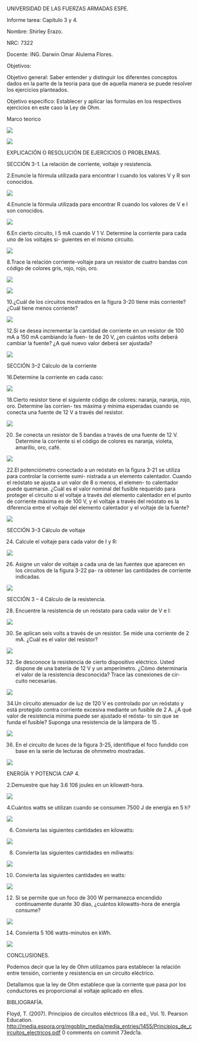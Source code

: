 UNIVERSIDAD DE LAS FUERZAS ARMADAS ESPE.

Informe tarea: Capitulo 3 y 4.

Nombre: Shirley Erazo.

NRC: 7322

Docente:  ING. Darwin  Omar Alulema Flores.

Objetivos:

Objetivo general: Saber entender y distinguir los diferentes conceptos dados en la parte de la teoria para que de aquella manera se puede resolver los ejercicios planteados.

Objetivo especifico:  Establecer  y aplicar  las formulas en los respectivos ejercicios en este caso la Ley de Ohm.

Marco teorico

![](https://github.com/Shirley-Erazo9/infor-n.-2/blob/main/Mp%201%20.jpg)

![](https://github.com/Shirley-Erazo9/infor-n.-2/blob/main/MP%202.jpg)

EXPLICACIÓN O RESOLUCIÓN DE EJERCICIOS O PROBLEMAS.

SECCIÓN 3-1. La relación de corriente, voltaje y resistencia.

2.Enuncie la fórmula utilizada para encontrar I cuando los valores V y R son conocidos.

![](https://github.com/Shirley-Erazo9/infor-n.-2/blob/main/EJR%201%20(2).png)

4.Enuncie la fórmula utilizada para encontrar R cuando los valores de V e I son conocidos.

![](https://github.com/Shirley-Erazo9/infor-n.-2/blob/main/EJR%202.png)

6.En cierto circuito, I 5 mA cuando V 1 V. Determine la corriente para cada uno de los voltajes si- guientes en el mismo circuito.

![](https://github.com/Shirley-Erazo9/infor-n.-2/blob/main/EJR%203.png)

8.Trace la relación corriente-voltaje para un resistor de cuatro bandas con código de colores gris, rojo, rojo, oro.

![](https://github.com/Shirley-Erazo9/infor-n.-2/blob/main/EJR%204.1.png)

![](https://github.com/Shirley-Erazo9/infor-n.-2/blob/main/EJR%204.png)

10.¿Cuál de los circuitos mostrados en la figura 3-20 tiene más corriente? ¿Cuál tiene menos corriente?

![](https://github.com/Shirley-Erazo9/infor-n.-2/blob/main/EJR%205.png)

12.Si se desea incrementar la cantidad de corriente en un resistor de 100 mA a 150 mA cambiando la fuen- te de 20 V, ¿en cuántos volts deberá cambiar la fuente? ¿A qué nuevo valor deberá ser ajustada?

![](https://github.com/Shirley-Erazo9/infor-n.-2/blob/main/EJR%206..png)

SECCIÓN 3–2 Cálculo de la corriente

16.Determine la corriente en cada caso:

![](https://github.com/Shirley-Erazo9/infor-n.-2/blob/main/EJR%207.png)

18.Cierto resistor tiene el siguiente código de colores: naranja, naranja, rojo, oro. Determine las corrien- tes máxima y mínima esperadas cuando se conecta una fuente de 12 V a través del resistor.

![](https://github.com/Shirley-Erazo9/infor-n.-2/blob/main/EJR%208%20(2).png)

20. Se conecta un resistor de 5 bandas a través de una fuente de 12 V. Determine la corriente si el código de colores es naranja, violeta, amarillo, oro, café.

![](https://github.com/Shirley-Erazo9/infor-n.-2/blob/main/EJR%209%20(2).png)

22.El potenciómetro conectado a un reóstato en la figura 3-21 se utiliza para controlar la corriente sumi- nistrada a un elemento calentador. Cuando el reóstato se ajusta a un valor de 8 o menos, el elemen- to calentador puede quemarse. ¿Cuál es el valor nominal del fusible requerido para proteger el circuito si el voltaje a través del elemento calentador en el punto de corriente máxima es de 100 V, y el voltaje a través del reóstato es la diferencia entre el voltaje del elemento calentador y el voltaje de la fuente?

![](https://github.com/Shirley-Erazo9/infor-n.-2/blob/main/EJR%2010%20(2).png)

SECCIÓN 3–3 Cálculo de voltaje

24. Calcule el voltaje para cada valor de I y R:

![](https://github.com/Shirley-Erazo9/infor-n.-2/blob/main/EJR%2011%20(2).png)

26. Asigne un valor de voltaje a cada una de las fuentes que aparecen en los circuitos de la figura 3-22 pa- ra obtener las cantidades de corriente indicadas.

![](https://github.com/Shirley-Erazo9/infor-n.-2/blob/main/EJR%2012%20(2).png)

SECCIÓN 3 – 4 Cálculo de la resistencia.

28. Encuentre la resistencia de un reóstato para cada valor de V e I:

![](https://github.com/Shirley-Erazo9/infor-n.-2/blob/main/EJR%2013%20(2).png)

30. Se aplican seis volts a través de un resistor. Se mide una corriente de 2 mA. ¿Cuál es el valor del resistor?

![](https://github.com/Shirley-Erazo9/infor-n.-2/blob/main/EJR%2014%20(2).png)

32. Se desconoce la resistencia de cierto dispositivo eléctrico. Usted dispone de una batería de 12 V y un amperímetro. ¿Cómo determinaría el valor de la resistencia desconocida? Trace las conexiones de cir- cuito necesarias.

![](https://github.com/Shirley-Erazo9/infor-n.-2)

34.Un circuito atenuador de luz de 120 V es controlado por un reóstato y está protegido contra corriente excesiva mediante un fusible de 2 A. ¿A qué valor de resistencia mínima puede ser ajustado el reósta- to sin que se funda el fusible? Suponga una resistencia de la lámpara de 15 .

![](https://github.com/Shirley-Erazo9/infor-n.-2/blob/main/EJR%2016%20(2).png)

36. En el circuito de luces de la figura 3-25, identifique el foco fundido con base en la serie de lecturas de ohmmetro mostradas.

![](https://github.com/Shirley-Erazo9/infor-n.-2/blob/main/EJR%2017%20(2).png)

ENERGÍA Y POTENCIA CAP 4.

2.Demuestre que hay 3.6 106 joules en un kilowatt-hora.

![](https://github.com/Shirley-Erazo9/infor-n.-2/blob/main/EJR%2018%20(2).png)

4.Cuántos watts se utilizan cuando se consumen 7500 J de energía en 5 h?

![](https://github.com/Shirley-Erazo9/infor-n.-2/blob/main/EJR%2019%20(2).png)

6. Convierta las siguientes cantidades en kilowatts:

![](https://github.com/Shirley-Erazo9/infor-n.-2/blob/main/EJR%2021%20(2).png)

8. Convierta las siguientes cantidades en miliwatts:

![](https://github.com/Shirley-Erazo9/infor-n.-2/blob/main/EJR%2022%20(2).png)

10. Convierta las siguientes cantidades en watts:

![](https://github.com/Shirley-Erazo9/infor-n.-2/blob/main/EJR%2023%20(2).png)

12. Si se permite que un foco de 300 W permanezca encendido continuamente durante 30 días, ¿cuántos kilowatts-hora de energía consume?

![](https://github.com/Shirley-Erazo9/infor-n.-2/blob/main/EJR%2024%20(2).png)

14. Convierta 5 106 watts-minutos en kWh.

![](https://github.com/Shirley-Erazo9/infor-n.-2/blob/main/EJR%2025%20(2).png)

CONCLUSIONES.

Podemos decir que la ley de Ohm utilizamos para establecer la relación entre tensión, corriente y resistencia en un circuito eléctrico.

Detallamos que la ley de Ohm establece que la corriente que pasa por los conductores es proporcional al voltaje aplicado en ellos.

BIBLIOGRAFÍA.

Floyd, T. (2007). Principios de circuitos eléctricos (8.a ed., Vol. 1). Pearson Education. http://media.espora.org/mgoblin_media/media_entries/1455/Principios_de_circuitos_electricos.pdf 0 comments on commit 73edc1a.


